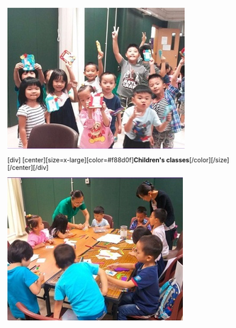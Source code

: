 
![](childrens1.jpg)

[div]
[center][size=x-large][color=#f88d0f]**Children's classes**[/color][/size][/center][/div]

![](childrens2.jpg)
